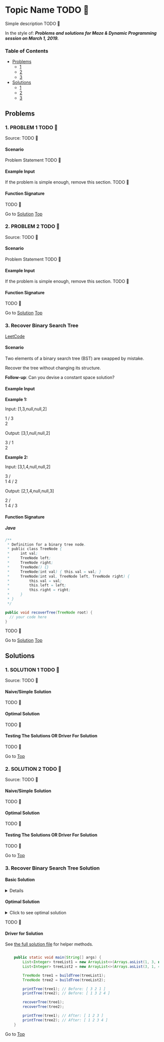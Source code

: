 <!-- Don't remove -->
<a name="top"/>

# Topic Name TODO :bug:

Simple description TODO :bug:

In the style of:
***Problems and solutions for Maze & Dynamic Programming session on March 1, 2019.***

### Table of Contents

* [Problems](#problems)
  * [1](#p1)
  * [2](#p2)
  * [3](#p3)
* [Solutions](#solutions)
  * [1](#s1)
  * [2](#s2)
  * [3](#s3)

<!-- Don't remove -->
<a name="problems"/>

## Problems

<a name="p1"/>

### 1. PROBLEM 1 TODO :bug:

Source: TODO :bug:

#### Scenario

Problem Statement TODO :bug:

#### Example Input

If the problem is simple enough, remove this section. TODO :bug:

#### Function Signature

TODO :bug:

<!-- Don't remove -->
Go to [Solution](#s1)   [Top](#top)

<!-- Don't remove -->
<a name="p2"/>

### 2. PROBLEM 2 TODO :bug:

Source: TODO :bug:

#### Scenario

Problem Statement TODO :bug:

#### Example Input

If the problem is simple enough, remove this section. TODO :bug:

#### Function Signature

TODO :bug:

<!-- Don't remove -->
Go to [Solution](#s2)   [Top](#top)

<!-- Don't remove -->
<a name="p3"/>

### 3. Recover Binary Search Tree

[LeetCode](https://leetcode.com/problems/recover-binary-search-tree/)

#### Scenario

Two elements of a binary search tree (BST) are swapped by mistake.

Recover the tree without changing its structure.

**Follow-up**: Can you devise a constant space solution?

#### Example Input

**Example 1:**


Input: [1,3,null,null,2]

   1
  /
 3
  \
   2

Output: [3,1,null,null,2]

   3
  /
 1
  \
   2


**Example 2:**

Input: [3,1,4,null,null,2]

  3
 / \
1   4
   /
  2

Output: [2,1,4,null,null,3]

  2
 / \
1   4
   /
  3


#### Function Signature

##### Java

```java
/**
 * Definition for a binary tree node.
 * public class TreeNode {
 *     int val;
 *     TreeNode left;
 *     TreeNode right;
 *     TreeNode() {}
 *     TreeNode(int val) { this.val = val; }
 *     TreeNode(int val, TreeNode left, TreeNode right) {
 *         this.val = val;
 *         this.left = left;
 *         this.right = right;
 *     }
 * }
 */

public void recoverTree(TreeNode root) {
  // your code here
}

```



TODO :bug:

<!-- Don't remove -->
Go to [Solution](#s3)   [Top](#top)

<!-- Don't remove -->
<a name="solutions"/>

## Solutions

<!-- Don't remove -->
<a name="s1"/>

### 1. SOLUTION 1 TODO :bug:

Source: TODO :bug:

#### Naive/Simple Solution

TODO :bug:

#### Optimal Solution

TODO :bug:

#### Testing The Solutions OR Driver For Solution

TODO :bug:

<!-- Don't remove -->
Go to [Top](#top)

<!-- Don't remove -->
<a name="s2"/>

### 2. SOLUTION 2 TODO :bug:

Source: TODO :bug:

#### Naive/Simple Solution

TODO :bug:

#### Optimal Solution

TODO :bug:

#### Testing The Solutions OR Driver For Solution

TODO :bug:

<!-- Don't remove -->
Go to [Top](#top)

<!-- Don't remove -->
<a name="s3"/>

### 3. Recover Binary Search Tree Solution

#### Basic Solution 

<details>
<summary>Click to see basic solution</summary>

##### Algorithm Overview

The key idea behind this problem is using the properties of the inorder traversal of a binary search tree to identify the nodes that you must fix.

1. Create an inorder traversal of the tree. This will be an almost sorted list.
2. Find two nodes in the almost sorted list that are not in sorted order.
3. Traverse the tree and fix the nodes that are not in sorted order.

##### Complexity Analysis

* ***Time Complexity***: `O(N)`

    * `O(N)` - Inorder traversal of a binary search tree
    * `O(N)` - Finding the swapped nodes (in the worst case)
    * `O(N)` - Fixing the swapped nodes

* ***Space Complexity***: `O(N)`

    * `O(N)` - Space occupied by the call stack during the recursive traversals of the binary tree. In the worst case, `O(N)` when the binary tree is a degenerate tree.
    * `O(N)` - Space used to store the inorder traversal


<details>
<summary>Click to see basic solution</summary>

```java
    // Recursive inorder traversal with O(n) space
    public static void inorderTraversal(TreeNode root, List<Integer> nodes) {
        if (root != null) {
            inorderTraversal(root.left, nodes);
            nodes.add(root.val);
            inorderTraversal(root.right, nodes);
        }
    }

    // Helper method that finds the first two values
    // that are not in ascending order
    public static int[] findSwappedValues(List<Integer> values) {
        int length = values.size();
        int first = -1;
        int second = -1;
        for (int i = 0; i < length - 1; i++) {
            if (values.get(i + 1) < values.get(i)) {
                if (first == -1) {
                    first = values.get(i);
                    second = values.get(i + 1);
                } else {
                    second = values.get(i + 1);
                    break;
                }
            }
        }
        return new int[]{first, second};
    }

    // Helper method that finds the nodes that have the given values
    // and swaps their values
    public static void fixSwaps(TreeNode root, int fixes, int first, int second) {
        if (root != null) {
            if (root.val == first || root.val == second) {
                if (root.val == first) {
                    root.val = second;
                } else {
                    root.val = first;
                }
                if (--fixes == 0) return;
            }
            fixSwaps(root.left, fixes, first, second);
            fixSwaps(root.right, fixes, first, second);
        }
    }

    public static void recoverTree(TreeNode root) {
        List<Integer> nodes = new ArrayList<>();
        inorderTraversal(root, nodes);
        int[] swapped = findSwappedValues(nodes);
        fixSwaps(root, 2, swapped[0], swapped[1]);
    }

```

</details>


</details>


#### Optimal Solution

<details>
<summary>Click to see optimal solution</summary>

##### Algorithm Overview


##### Complexity Analysis

* ***Time Complexity***: `O(N)`

    * O(N) - Finding the middle node of the linked list (N / 2 operations, which is asymptotically O(N))
    * O(N) - Reversing the second half of the linked list (N / 2 operations, which is asymptotically O(N))
    * O(N) - Merging the in-order list and reversed linked list (N / 2 operations, which is asymptotically O(N))

* ***Space Complexity***: `O(1)`

    * No new data structures are created. Only pointers are used to manipulate the nodes of the linked list. 



</details>

TODO :bug:

#### Driver for Solution

See [the full solution file](./recover_bst/java/Solution.java) for helper methods.

```java

    public static void main(String[] args) {
        List<Integer> treeList1 = new ArrayList<>(Arrays.asList(1, 3, null, null, 2));
        List<Integer> treeList2 = new ArrayList<>(Arrays.asList(3, 1, 4, null, null, 2));

        TreeNode tree1 = buildTree(treeList1);
        TreeNode tree2 = buildTree(treeList2);

        printTree(tree1); // Before: [ 3 2 1 ]
        printTree(tree2); // Before: [ 1 3 2 4 ]

        recoverTree(tree1);
        recoverTree(tree2);

        printTree(tree1); // After: [ 1 2 3 ]
        printTree(tree2); // After: [ 1 2 3 4 ]
    }

```


<!-- Don't remove -->
Go to [Top](#top)
